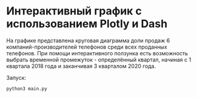 # Интерактивный график с использованием Plotly и Dash

На графике представлена круговая диаграмма доли продаж 6 компаний-производителей телефонов среди всех проданных телефонов. При помощи интерактивного ползунка есть возможность выбрать временной промежуток - определённый квартал, начиная с 1 квартала 2018 года и заканчивая 3 кварталом 2020 года.

Запуск:

```python3 main.py```

